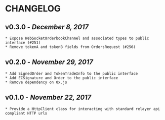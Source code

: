 # CHANGELOG

v0.3.0 - _December 8, 2017_
------------------------
    * Expose WebSocketOrderbookChannel and associated types to public interface (#251)
    * Remove tokenA and tokenB fields from OrdersRequest (#256)

v0.2.0 - _November 29, 2017_
------------------------
    * Add SignedOrder and TokenTradeInfo to the public interface
    * Add ECSignature and Order to the public interface
    * Remove dependency on 0x.js

v0.1.0 - _November 22, 2017_
------------------------
    * Provide a HttpClient class for interacting with standard relayer api compliant HTTP urls
